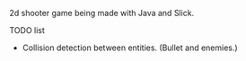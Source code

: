 2d shooter game being made with Java and Slick.

TODO list
+ Collision detection between entities. (Bullet and enemies.)
